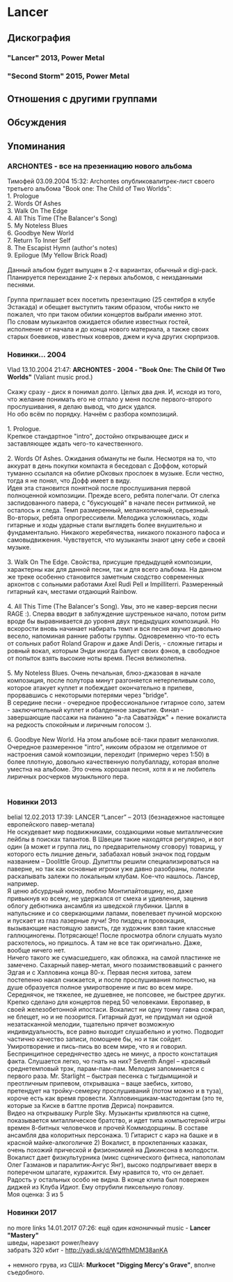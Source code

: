 # Lancer



## Дискография

### "Lancer" 2013, Power Metal



### "Second Storm" 2015, Power Metal




## Отношения с другими группами


## Обсуждения


## Упоминания

### ARCHONTES - все на презениацию нового альбома

Тимофей 03.09.2004 15:32:
     Archontes опубликовалитрек-лист своего третьего альбома "Book one: The Child of Two Worlds":<BR>         1. Prologue<BR>         2. Words Of Ashes<BR>         3. Walk On The Edge<BR>         4. All This Time (The Balancer's Song)<BR>         5. My Noteless Blues<BR>         6. Goodbye New World<BR>         7. Return To Inner Self<BR>         8. The Escapist Hymn (author's notes)<BR>         9. Epilogue (My Yellow Brick Road)<BR>        <BR>         Данный альбом будет выпущен в 2-х вариантах, обычный и digi-pack.<BR>         Планируется переиздание 2-х первых альбомов, с неизданными песнями.<BR>        <BR>         Группа приглашает всех посетить презентацию (25 сентября в клубе Эстакада) и обещает выступить таким образом, чтобы никто не пожалел, что при таком обилии концертов выбрали именно этот.<BR>         По словам музыкантов ожидается обилие известных гостей, исполнение от начала и до конца нового материала, а также своих старых боевиков, известных коверов, джем и куча других сюрпризов.

### Новинки... 2004

Vlad 13.10.2004 21:47:
<B>ARCHONTES - 2004 - "Book One: The Child Of Two Worlds"</B> (Valiant music prod.)<BR><BR>Скажу сразу - диск я понимал долго. Целых два дня. И, исходя из того, что желание понимать его не отпало у меня после первого-второго прослушивания, я делаю вывод, что диск удался. <BR>Но обо всём по порядку. Начнём с разбора композиций.<BR><BR>1. Prologue.<BR>Крепкое стандартное "intro", достойно открывающее диск и заставляющее ждать чего-то качественного. <BR><BR>2. Words Of Ashes. Ожидания обмануты не были. Несмотря на то, что аккурат в день покупки компакта я беседовал с Доффом, который туманно ссылался на обилие рОковых прослоек в музыке. Если честно, тогда я не понял, что Дофф имеет в виду.<BR>Идея эта становится понятной после прослушивания первой полноценной композиции. Прежде всего, ребята полегчали. От слегка заспидованного павера, с "буксующей" в начале песен ритмикой, не осталось и следа. Темп размеренный, меланхоличный, серьезный. <BR>Во-вторых, ребята опрогрессивели. Мелодика усложнилась, ходы гитарные и ходы ударные стали выглядеть более внушительно и фундаментально. Никакого жеребячества, никакого показного пафоса и самовыдвижения. Чувствуется, что музыканты знают цену себе и своей музыке.<BR><BR>3. Walk On The Edge. Свойства, присущие предыдущей композиции, характерны как для данной песни, так и для всего альбома. На данном же треке особенно становится заметным сходство современных архонтов с сольными работами Axel Rudi Pell и Impilliterri. Размеренный гитарный кач, местами отдающий Rainbow.<BR><BR>4. All This Time (The Balancer's Song). Увы, это не кавер-версия песни RAGE :). Сперва вводит в заблуждение шустренькое начало, потом ритм вроде бы выравнивается до уровня двух предыдущих композиций. Но вскорости вновь начинает набирать темп и вся песня звучит довольно весело, напоминая ранние работы группы. Одновременно что-то есть от сольных работ Roland Grapow и даже Andi Deris, - сложные гитары и ровный вокал, которым Энди иногда балует своих фэнов, в свободное от попыток взять высокие ноты время. Песня великолепна.<BR><BR>5. My Noteless Blues. Очень печальная, блюз-джазовая в начале композиция, после полутора минут разгоняется нетерпеливым соло, которое атакует куплет и побеждает окончательно в припеве, прорвавшись с некоторыми потерями через "bridge".<BR>В середине песни - очередное профессиональное гитарное соло, затем - заключительный куплет и обалденное закрытие. Финал - завершающие пассажи на пианино "а-ла Саватэйдж" + пение вокалиста на редкость спокойным и лиричным голосом :).<BR><BR>6. Goodbye New World. На этом альбоме всё-таки правит меланхолия. Очередное размеренное "intro", никоим образом не отделимое от настроения самой композиции, переходит (примерно через 1:50) в более плотную, довольно качественную полубалладу, которая вполне уместна на альбоме. Это очень хорошая песня, хотя я и не любитель лиричных росчерков музыкльного пера.<BR><BR>

### Новинки 2013

belial 12.02.2013 17:39:
LANCER “Lancer” – 2013 (безнадежное настоящее европейского павер-метала)<BR>Не оскудевает мир подвижниками, создающими новые миталлические лейблы в поисках талантов. В Швеции такие находятся регулярно, и вот один (а может и группа лиц, по предварительному сговору) товарищ, у которого есть лишние деньги, забабахал новый значок под гордым названием – Doolittle Group. Дулиттлы решили специализироваться на паверне, но так как основные игроки уже давно разобраны, полезли раскапывать залежи по локальным клубам. Кое-что нашлось. Лансер, например. <BR>Я ценю абсурдный юмор, люблю Монтипайтовщину, но, даже привыкнув ко всему, не удержался от смеха и удивления, заценив облогу дебютника ансамбля из шведской глубинки. Цапля в напульснике и со сверкающими лапами, повелевает пучиной морскою и пускает из глаз лазерные лучи! Это пиздец и провокация, вызывающие настоящую зависть, где художник взял такие классные галлюциногены. Потрясающе! После просмотра облоги слушать музло расхотелось, но пришлось. А там не все так оригинально. Даже, вообще ничего нет.<BR>Ничего такого же сумасшедшего, как обложка, на самой пластинке не замечено. Сахарный павер-метал, много позаимствовавший с раннего Эдгая и с Хэлловина конца 80-х. Первая песня хитова, затем постепенно накал снижается, и после прослушивания полностью, на душе образуется полное умиротворение и пис во всем мире. Середнячок, не тяжелее, не душевнее, не попсовее, не быстрее других. Крепко сделано для концертов перед 50 человеками. Европавер, в своей железобетонной ипостаси. Вокалист ни одну тонну гавна сожрал, не блещет, но и не позорится. Гитарный дуэт, не придумал ни одной незатасканной мелодии, тщательно прячет возможную индивидуальность, все равно выходит слушабельно и уютно. Подводит частично качество записи, помощнее бы, но и так сойдет. Умиротворение и пись-пись во всем мире, что я и говорил.  Беспринципное середнячество здесь не минус, а просто констатация факта. Слушается легко, чо гнать на них? Seventh Angel – красивый среднетемповый трэк, парам-пам-пам. Мелодия запоминается с первого раза. Mr. Starlight – быстрая песенка с тыгдымщиной и преотличным припевом, открывашка – ваще заебись, хитово, претендует на тройку-семерку прослушиваний (потом можно и в туза), короче есть как время провести. Хэлловинщикам-мастодонтам (это те, которые за Киске в баттле против Дериса) понравится.         <BR>Видео на открывашку Purple Sky. Музыканты кривляются на сцене, показывается миталлическое братство, и идет типа компьютерной игры времен 8-битных человечков и прочей Коммодорщины. В составе ансамбля два колоритных персонажа. 1) Гитарист с карэ на башке и в красной майке-алкоголичке 2) Вокалист, в проклепанных казаках, очень похожий прической и физиономией на Дикинсона в молодости. Вокалист дает физкультурника (микс сценического фитнеса, напополам Олег Газманов и паралитик-Ангус Янг), высоко подпрыгивает вверх в поперечном шпагате, куражится. Ему нравится то, что он делает. Радость у остальных особо не видна. В конце клипа был повержен диджей из Клуба Идиот. Ему отрубили пиксельную голову.<BR>Моя оценка: 3 из 5      <BR>

### Новинки 2017

no more links 14.01.2017 07:26:
ещё один <I>каноничный</I> music - <B>Lancer "Mastery"</B><BR>шведы, нарезают power/heavy<BR>забрать 320 кбит - <A HREF="http://yadi.sk/d/WQffhMDM38anKA" TARGET="_blank">http://yadi.sk/d/WQffhMDM38anKA</A><BR><BR>+ немного грува, из США: <B>Murkocet "Digging Mercy's Grave"</B>, вполне съедобного.

